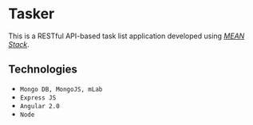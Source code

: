 # Tasker

This is a RESTful API-based task list application developed using [*MEAN Stack*](http://meanjs.org/).

## Technologies
- `Mongo DB, MongoJS, mLab`
- `Express JS`
- `Angular 2.0`
- `Node`
